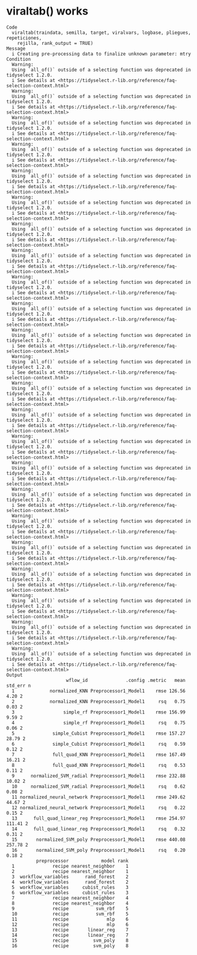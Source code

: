# viraltab() works

    Code
      viraltab(traindata, semilla, target, viralvars, logbase, pliegues, repeticiones,
        rejilla, rank_output = TRUE)
    Message
      i Creating pre-processing data to finalize unknown parameter: mtry
    Condition
      Warning:
      Using `all_of()` outside of a selecting function was deprecated in tidyselect 1.2.0.
      i See details at <https://tidyselect.r-lib.org/reference/faq-selection-context.html>
      Warning:
      Using `all_of()` outside of a selecting function was deprecated in tidyselect 1.2.0.
      i See details at <https://tidyselect.r-lib.org/reference/faq-selection-context.html>
      Warning:
      Using `all_of()` outside of a selecting function was deprecated in tidyselect 1.2.0.
      i See details at <https://tidyselect.r-lib.org/reference/faq-selection-context.html>
      Warning:
      Using `all_of()` outside of a selecting function was deprecated in tidyselect 1.2.0.
      i See details at <https://tidyselect.r-lib.org/reference/faq-selection-context.html>
      Warning:
      Using `all_of()` outside of a selecting function was deprecated in tidyselect 1.2.0.
      i See details at <https://tidyselect.r-lib.org/reference/faq-selection-context.html>
      Warning:
      Using `all_of()` outside of a selecting function was deprecated in tidyselect 1.2.0.
      i See details at <https://tidyselect.r-lib.org/reference/faq-selection-context.html>
      Warning:
      Using `all_of()` outside of a selecting function was deprecated in tidyselect 1.2.0.
      i See details at <https://tidyselect.r-lib.org/reference/faq-selection-context.html>
      Warning:
      Using `all_of()` outside of a selecting function was deprecated in tidyselect 1.2.0.
      i See details at <https://tidyselect.r-lib.org/reference/faq-selection-context.html>
      Warning:
      Using `all_of()` outside of a selecting function was deprecated in tidyselect 1.2.0.
      i See details at <https://tidyselect.r-lib.org/reference/faq-selection-context.html>
      Warning:
      Using `all_of()` outside of a selecting function was deprecated in tidyselect 1.2.0.
      i See details at <https://tidyselect.r-lib.org/reference/faq-selection-context.html>
      Warning:
      Using `all_of()` outside of a selecting function was deprecated in tidyselect 1.2.0.
      i See details at <https://tidyselect.r-lib.org/reference/faq-selection-context.html>
      Warning:
      Using `all_of()` outside of a selecting function was deprecated in tidyselect 1.2.0.
      i See details at <https://tidyselect.r-lib.org/reference/faq-selection-context.html>
      Warning:
      Using `all_of()` outside of a selecting function was deprecated in tidyselect 1.2.0.
      i See details at <https://tidyselect.r-lib.org/reference/faq-selection-context.html>
      Warning:
      Using `all_of()` outside of a selecting function was deprecated in tidyselect 1.2.0.
      i See details at <https://tidyselect.r-lib.org/reference/faq-selection-context.html>
      Warning:
      Using `all_of()` outside of a selecting function was deprecated in tidyselect 1.2.0.
      i See details at <https://tidyselect.r-lib.org/reference/faq-selection-context.html>
      Warning:
      Using `all_of()` outside of a selecting function was deprecated in tidyselect 1.2.0.
      i See details at <https://tidyselect.r-lib.org/reference/faq-selection-context.html>
      Warning:
      Using `all_of()` outside of a selecting function was deprecated in tidyselect 1.2.0.
      i See details at <https://tidyselect.r-lib.org/reference/faq-selection-context.html>
      Warning:
      Using `all_of()` outside of a selecting function was deprecated in tidyselect 1.2.0.
      i See details at <https://tidyselect.r-lib.org/reference/faq-selection-context.html>
      Warning:
      Using `all_of()` outside of a selecting function was deprecated in tidyselect 1.2.0.
      i See details at <https://tidyselect.r-lib.org/reference/faq-selection-context.html>
      Warning:
      Using `all_of()` outside of a selecting function was deprecated in tidyselect 1.2.0.
      i See details at <https://tidyselect.r-lib.org/reference/faq-selection-context.html>
      Warning:
      Using `all_of()` outside of a selecting function was deprecated in tidyselect 1.2.0.
      i See details at <https://tidyselect.r-lib.org/reference/faq-selection-context.html>
      Warning:
      Using `all_of()` outside of a selecting function was deprecated in tidyselect 1.2.0.
      i See details at <https://tidyselect.r-lib.org/reference/faq-selection-context.html>
      Warning:
      Using `all_of()` outside of a selecting function was deprecated in tidyselect 1.2.0.
      i See details at <https://tidyselect.r-lib.org/reference/faq-selection-context.html>
    Output
                          wflow_id              .config .metric   mean std_err n
      1             normalized_KNN Preprocessor1_Model1    rmse 126.56    4.20 2
      2             normalized_KNN Preprocessor1_Model1     rsq   0.75    0.03 2
      3                  simple_rf Preprocessor1_Model1    rmse 156.99    9.59 2
      4                  simple_rf Preprocessor1_Model1     rsq   0.75    0.06 2
      5              simple_Cubist Preprocessor1_Model1    rmse 157.27   28.79 2
      6              simple_Cubist Preprocessor1_Model1     rsq   0.59    0.12 2
      7              full_quad_KNN Preprocessor1_Model1    rmse 167.49   16.21 2
      8              full_quad_KNN Preprocessor1_Model1     rsq   0.53    0.11 2
      9      normalized_SVM_radial Preprocessor1_Model1    rmse 232.88   10.02 2
      10     normalized_SVM_radial Preprocessor1_Model1     rsq   0.62    0.08 2
      11 normalized_neural_network Preprocessor1_Model1    rmse 249.62   44.67 2
      12 normalized_neural_network Preprocessor1_Model1     rsq   0.22    0.15 2
      13      full_quad_linear_reg Preprocessor1_Model1    rmse 254.97  111.41 2
      14      full_quad_linear_reg Preprocessor1_Model1     rsq   0.32    0.31 2
      15       normalized_SVM_poly Preprocessor1_Model1    rmse 440.08  257.78 2
      16       normalized_SVM_poly Preprocessor1_Model1     rsq   0.20    0.18 2
               preprocessor            model rank
      1              recipe nearest_neighbor    1
      2              recipe nearest_neighbor    1
      3  workflow_variables      rand_forest    2
      4  workflow_variables      rand_forest    2
      5  workflow_variables     cubist_rules    3
      6  workflow_variables     cubist_rules    3
      7              recipe nearest_neighbor    4
      8              recipe nearest_neighbor    4
      9              recipe          svm_rbf    5
      10             recipe          svm_rbf    5
      11             recipe              mlp    6
      12             recipe              mlp    6
      13             recipe       linear_reg    7
      14             recipe       linear_reg    7
      15             recipe         svm_poly    8
      16             recipe         svm_poly    8

